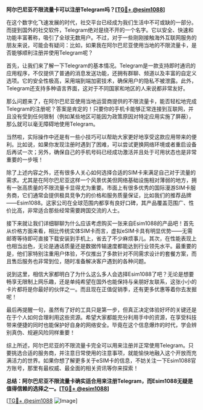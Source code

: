 **阿尔巴尼亚不限流量卡可以注册Telegram吗？[[TG💪+ @esim1088](https://t.me/s/esim1088)]**

在这个数字化飞速发展的时代，社交平台已经成为我们生活中不可或缺的一部分。而提到国外的社交软件，Telegram绝对是绕不开的一个名字。它以安全、快速和功能丰富著称，吸引了全球无数用户。不过，对于一些刚刚接触海外互联网服务的朋友来说，可能会有疑问：比如，如果我在阿尔巴尼亚使用当地的不限流量卡，是否能够顺利注册并使用Telegram呢？

首先，让我们来了解一下Telegram的基本情况。Telegram是一款支持即时通讯的应用程序，不仅提供了普通的消息发送功能，还拥有群聊、频道以及丰富的自定义选项。它的安全性极高，采用端到端加密技术，确保用户的隐私不被泄露。此外，Telegram还支持多种语言界面，这对于不同国家和地区的人来说都非常友好。

那么问题来了，在阿尔巴尼亚使用当地运营商提供的不限流量卡，能否轻松地完成Telegram的注册呢？答案是肯定的！只要你的手机卡能够正常连接到互联网，并且没有受到任何限制（例如某些地区可能因为政策原因对特定应用实施了屏蔽），那么就可以毫无障碍地使用Telegram。

当然啦，实际操作中还是有一些小技巧可以帮助大家更好地享受这款应用带来的便利。比如说，如果你发现注册时遇到了困难，可以尝试更换网络环境或者重启设备后再试一次；另外，确保自己的手机号码已经成功激活并且处于可用状态也是非常重要的一步哦！

除了上述内容之外，还有很多人关心如何选择合适的SIM卡来满足自己对于流量的需求。尤其是在阿尔巴尼亚这样一个风景优美但网络基础设施相对薄弱的地方，拥有一张高质量的不限流量卡显得尤为重要。市面上有很多优秀的国际漫游SIM卡服务商，它们通常会提供极具竞争力的价格和服务质量保证，比如我们的推荐品牌——Esim1088。这家公司在全球范围内都享有良好口碑，其产品覆盖范围广、性价比高，非常适合那些经常需要跨国交流的人士。

接下来就让我们详细聊聊为什么应该考虑购买一张来自Esim1088的产品吧！首先从价格方面来看，相比传统实体SIM卡而言，虚拟eSIM卡具有明显优势——无需邮寄等待即可直接下载安装到手机上，省去了不少麻烦事儿。其次，在性能表现上也相当出色，无论是通话质量还是数据传输速度都能达到行业领先水平。最重要的是，他们家特别注重用户体验，不仅推出了多款针对不同需求设计的套餐方案，而且售后服务也非常到位，随时准备解决客户遇到的各种问题。

说到这里，相信大家都明白了为什么这么多人会选择Esim1088了吧？无论是想要畅享无限制上网乐趣，还是单纯希望在国外也能保持与亲朋好友联系，这张小小的卡片都将是你最好的伙伴之一。而且现在正值促销季，还有更多优惠等着你去发掘呢！

最后再提醒一句，虽然有了好的工具只是第一步，但真正决定体验好坏的关键还是在于个人如何合理利用这些资源。希望大家都能充分利用手中的资源，在享受科技带来便捷的同时也能保护好自身的网络安全。毕竟在这个信息爆炸的时代，学会辨别真伪、规避风险同样重要！

综上所述，阿尔巴尼亚的不限流量卡完全可以用来注册并正常使用Telegram。只要挑选合适的服务商，并注意日常使用的注意事项，就能愉快地融入这个开放而充满活力的世界。如果你想了解更多关于eSIM卡的信息，不妨关注一下Esim1088官方账号，那里有最权威、最全面的相关资讯等你来探索！

**总结：阿尔巴尼亚不限流量卡确实适合用来注册Telegram，而Esim1088无疑是值得信赖的选择之一。[[TG💪+ @esim1088](https://t.me/s/esim1088)]**

[[TG💪+ @esim1088](https://t.me/s/esim1088) ![Image](https://i.postimg.cc/4NQfJmqS/Snipaste-2025-05-13-00-14-12.png)]